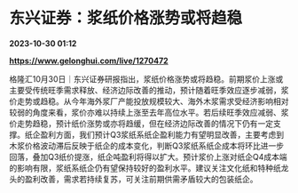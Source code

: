 # 东兴证券：浆纸价格涨势或将趋稳

**2023-10-30 01:12**

**https://www.gelonghui.com/live/1270472**

格隆汇10月30日｜东兴证券研报指出，浆纸价格涨势或将趋稳。前期浆价上涨或主要受传统旺季需求释放、经济边际改善的推动，预计随着旺季效应逐步减弱，浆价走势或趋稳。从今年海外浆厂产能投放规模较大、海外木浆需求受经济影响相对较弱的角度来看，浆价亦难以持续上涨至去年高位水平。若后续旺季效应减弱、浆价走势趋稳，预计纸价涨势或亦将趋缓，但在经济边际改善的情况下仍有一定支撑。纸企盈利方面，我们预计Q3浆纸系纸企盈利能力有望明显改善，主要考虑到木浆价格波动滞后反映于纸企的成本变化，判断Q3浆纸系纸企成本将环比进一步回落，叠加Q3纸价提涨，纸企吨盈利将得以扩大。预计浆价上涨对纸企Q4成本端的影响有限，浆纸系纸企仍有望保持较好的盈利水平。建议关注文化纸和特种纸龙头的盈利改善，需求若持续复苏，可关注前期供需矛盾较大的包装纸企。
